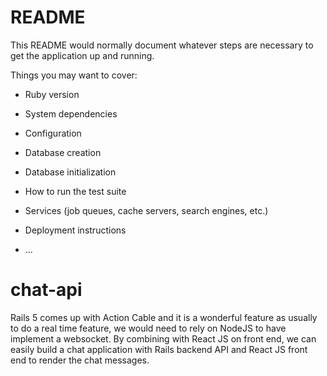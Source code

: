 # README

This README would normally document whatever steps are necessary to get the
application up and running.

Things you may want to cover:

* Ruby version

* System dependencies

* Configuration

* Database creation

* Database initialization

* How to run the test suite

* Services (job queues, cache servers, search engines, etc.)

* Deployment instructions

* ...
# chat-api


Rails 5 comes up with Action Cable and it is a wonderful feature as usually to do a real time feature, we would need to rely on NodeJS to have implement a websocket. By combining with React JS on front end, we can easily build a chat application with Rails backend API and React JS front end to render the chat messages.

